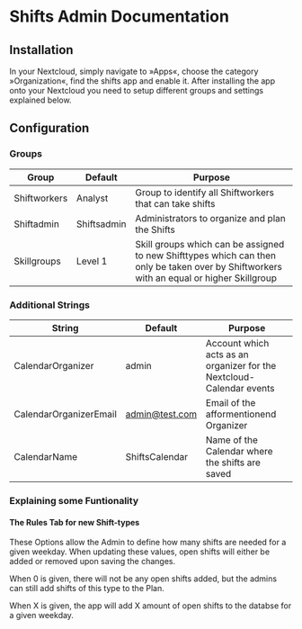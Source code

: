 # Shifts Admin Documentation

## Installation

In your Nextcloud, simply navigate to »Apps«, choose the category »Organization«, find the shifts app and enable it. After installing the app onto your Nextcloud you need to setup different groups and settings explained below.
## Configuration
### Groups

| Group | Default | Purpose |
|---|---|---|
| Shiftworkers | Analyst | Group to identify all Shiftworkers that can take shifts |
| Shiftadmin | Shiftsadmin | Administrators to organize and plan the Shifts |
| Skillgroups | Level 1 | Skill groups which can be assigned to new Shifttypes which can then only be taken over by Shiftworkers with an equal or higher Skillgroup |

### Additional Strings

| String | Default | Purpose |
|---|---|---|
| CalendarOrganizer | admin | Account which acts as an organizer for the Nextcloud-Calendar events |
| CalendarOrganizerEmail | admin@test.com | Email of the afformentionend Organizer |
| CalendarName | ShiftsCalendar | Name of the Calendar where the shifts are saved |

### Explaining some Funtionality

#### The Rules Tab for new Shift-types

These Options allow the Admin to define how many shifts are needed for a given weekday. When updating these values, open shifts will either be added or removed upon saving the changes.

When 0 is given, there will not be any open shifts added, but the admins can still add shifts of this type to the Plan.

When X is given, the app will add X amount of open shifts to the databse for a given weekday.
